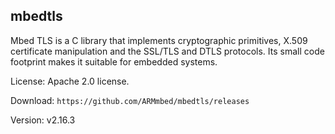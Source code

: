 
## mbedtls

Mbed TLS is a C library that implements cryptographic primitives, X.509 certificate manipulation and the SSL/TLS and DTLS protocols. Its small code footprint makes it suitable for embedded systems.

License: Apache 2.0 license.

Download: `https://github.com/ARMmbed/mbedtls/releases`

Version: v2.16.3

